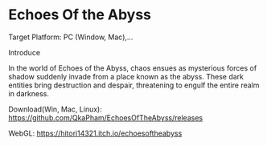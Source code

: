 # Echoes Of the Abyss
Target Platform: PC (Window, Mac),…

Introduce

In the world of Echoes of the Abyss, chaos ensues as mysterious forces of shadow suddenly invade from a place known as the abyss. These dark entities bring destruction and despair, threatening to engulf the entire realm in darkness. 

Download(Win, Mac, Linux): https://github.com/QkaPham/EchoesOfTheAbyss/releases

WebGL: https://hitori14321.itch.io/echoesoftheabyss
